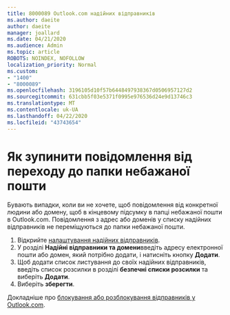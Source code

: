 ```yaml
---
title: 8000089 Outlook.com надійних відправників
ms.author: daeite
author: daeite
manager: joallard
ms.date: 04/21/2020
ms.audience: Admin
ms.topic: article
ROBOTS: NOINDEX, NOFOLLOW
localization_priority: Normal
ms.custom:
- "1400"
- "8000089"
ms.openlocfilehash: 3196105d10f57b6448497938367d0506957127d2
ms.sourcegitcommit: 631cbb5f03e5371f0995e976536d24e9d13746c3
ms.translationtype: MT
ms.contentlocale: uk-UA
ms.lasthandoff: 04/22/2020
ms.locfileid: "43743654"
---
```

# <a name="stop-messages-from-going-into-your-junk-email-folder"></a>Як зупинити повідомлення від переходу до папки небажаної пошти

Бувають випадки, коли ви не хочете, щоб повідомлення від конкретної людини або домену, щоб в кінцевому підсумку в папці небажаної пошти в Outlook.com. Повідомлення з адрес або доменів у списку надійних відправників не переміщуються до папки небажаної пошти.

1. Відкрийте [налаштування надійних відправників](https://go.microsoft.com/fwlink/?linkid=2035804).
2. У розділі **Надійні відправники та домени**введіть адресу електронної пошти або домен, який потрібно додати, і натисніть кнопку **Додати**.
3. Щоб додати список листування до своїх надійних відправників, введіть список розсилки в розділі **безпечні списки розсилки** та виберіть **Додати**.
4. Виберіть **зберегти**.

Докладніше про [блокування або розблокування відправників у Outlook.com](https://support.office.com/article/afba1c94-77bb-4f50-8b85-057cf52f4d5e?wt.mc_id=Office_Outlook_com_Alchemy).